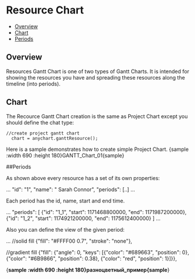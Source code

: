 # Resource Chart


* [Overview](#overview)
* [Chart](#chart)
* [Periods](#Periods)


## Overview

Resources Gantt Chart is one of two types of Gantt Charts. It is intended for showing the resources you have and spreading these resources along the timeline (into periods).

## Chart

The Recource Gantt Chart creation is the same as Project Chart except you should define the chat type:

```
//create project gantt chart
  chart = anychart.ganttResource();
```

Here is a sample demonstrates how to create simple Project Chart.
{sample :width 690 :height 180}GANTT\_Chart\_01{sample}

##Periods

As shown above every resource has a set of its own properties:

...
 "id": "1",
 "name": " Sarah Connor",
 "periods": [..]
...

Each period has the id, name, start and end time.

...
 "periods": [
        {"id": "1_1", "start": 1171468800000, "end": 1171987200000},
        {"id": "1_2", "start": 1174921200000, "end": 1175612400000}
        ]
...

Also you can define the view of the given period:

...
//solid fill
{"fill": "#FFFF00 0.7", "stroke": "none"},

//gradient fill
{"fill": {"angle": 0, "keys": [{"color": "#689663", "position": 0}, {"color": "#6B9866", "position": 0.38}, {"color": "red", "position": 1}]}},

{__sample :width 690 :height 180}разноцветный_пример{sample__}